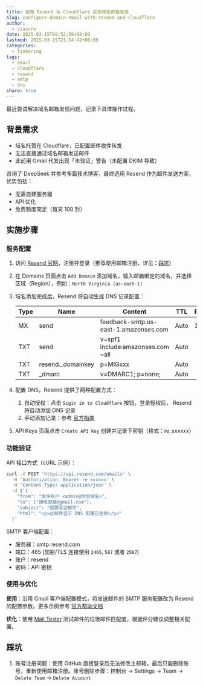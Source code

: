 ```yaml
---
title: 使用 Resend 与 Cloudflare 实现域名邮箱发信
slug: configure-domain-email-with-resend-and-cloudflare
author:
  - viazure
date: 2025-03-15T09:52:56+08:00
lastmod: 2025-03-15T21:54:42+08:00
categories:
  - tinkering
tags:
  - email
  - cloudflare
  - resend
  - smtp
  - dns
share: true
---
```


最近尝试解决域名邮箱发信问题，记录下具体操作过程。

## 背景需求

- 域名托管在 Cloudflare，已配置邮件收件转发
- 无法直接通过域名邮箱发送邮件
- 此前用 Gmail 代发出现「未验证」警告（未配置 DKIM 导致）

咨询了 DeepSeek 并参考多篇技术博客，最终选用 Resend 作为邮件发送方案，优势包括：

- 无需自建服务器
- API 优化
- 免费额度充足（每天 100 封）

## 实施步骤

### 服务配置

1. 访问 [Resend 官网](https://resend.com)，注册并登录（推荐使用邮箱注册，详见：[踩坑](#踩坑)）
2. 在 Domains 页面点击 `Add Domain` 添加域名，输入邮箱绑定的域名，并选择区域（Region），例如：`North Virginia (us-east-1)`
3. 域名添加完成后，Resend 将自动生成 DNS 记录配置：

   | Type | Name               | Content                               | TTL  | Priority | Status   |
   | ---- | ------------------ | ------------------------------------- | ---- | -------- | -------- |
   | MX   | send               | feedback-smtp.us-east-1.amazonses.com | Auto | 10       | verified |
   | TXT  | send               | v=spf1 include:amazonses.com ~all     | Auto |          | verified |
   | TXT  | resend.\_domainkey | p=MIGxxx                              | Auto |          | verified |
   | TXT  | \_dmarc            | v=DMARC1; p=none;                     | Auto |          |          |

4. 配置 DNS，Resend 提供了两种配置方式：

   1. 自动授权：点击 `Sigin in to Cloudflare` 按钮，登录授权后， Resend 将自动添加 DNS 记录
   2. 手动添加记录：参考 [官方指南](https://resend.com/docs/knowledge-base/cloudflare)

5. API Keys 页面点击 `Create API Key` 创建并记录下密钥（格式：re_xxxxxx）

### 功能验证

API 接口方式（cURL 示例）：

```bash
curl -X POST 'https://api.resend.com/emails' \
  -H 'Authorization: Bearer re_xxxxxx' \
  -H 'Content-Type: application/json' \
  -d $'{
    "from": "发件账户 <admin@你的域名>",
    "to": ["接收邮箱@gmail.com"],
    "subject": "配置验证邮件",
    "html": "<p>此邮件显示 DNS 配置已生效</p>"
  }'
```

SMTP 客户端配置：

- 服务器：smtp.resend.com
- 端口：465 (加密/TLS 连接使用 `2465`, `587` 或者 `2587`)
- 账户：resend
- 密码：API 密钥

### 使用与优化

**使用**：沿用 Gmail 客户端配置模式，将发送邮件的 SMTP 服务配置改为 Resend 的配置参数。更多示例参考 [官方帮助文档](https://resend.com/docs/send-with-smtp)

**优化**：使用 [Mail Tester](https://www.mail-tester.com/) 测试邮件的垃圾邮件匹配度，根据评分建议调整相关配置。

## 踩坑

1. 账号注册问题：使用 GitHub 直接登录后无法修改主邮箱，最后只能删除账号，重新使用邮箱注册。账号删除步骤：控制台 -> Settings -> Team -> `Delete Team` -> `Delete Account`

